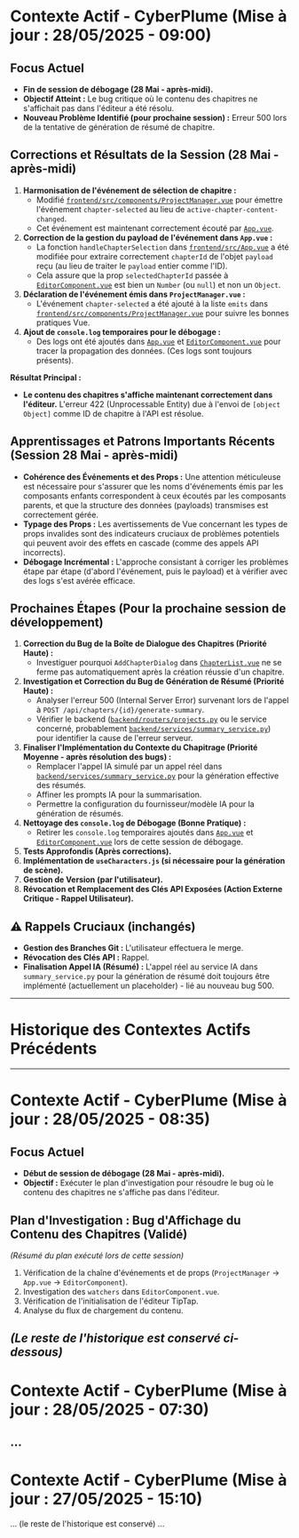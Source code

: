 # Contexte Actif - CyberPlume (Mise à jour : 28/05/2025 - 09:00)

## Focus Actuel

*   **Fin de session de débogage (28 Mai - après-midi).**
*   **Objectif Atteint :** Le bug critique où le contenu des chapitres ne s'affichait pas dans l'éditeur a été résolu.
*   **Nouveau Problème Identifié (pour prochaine session) :** Erreur 500 lors de la tentative de génération de résumé de chapitre.

## Corrections et Résultats de la Session (28 Mai - après-midi)

1.  **Harmonisation de l'événement de sélection de chapitre :**
    *   Modifié [`frontend/src/components/ProjectManager.vue`](frontend/src/components/ProjectManager.vue:339) pour émettre l'événement `chapter-selected` au lieu de `active-chapter-content-changed`.
    *   Cet événement est maintenant correctement écouté par [`App.vue`](frontend/src/App.vue:29).
2.  **Correction de la gestion du payload de l'événement dans `App.vue` :**
    *   La fonction `handleChapterSelection` dans [`frontend/src/App.vue`](frontend/src/App.vue:167) a été modifiée pour extraire correctement `chapterId` de l'objet `payload` reçu (au lieu de traiter le `payload` entier comme l'ID).
    *   Cela assure que la prop `selectedChapterId` passée à [`EditorComponent.vue`](frontend/src/components/EditorComponent.vue) est bien un `Number` (ou `null`) et non un `Object`.
3.  **Déclaration de l'événement émis dans `ProjectManager.vue` :**
    *   L'événement `chapter-selected` a été ajouté à la liste `emits` dans [`frontend/src/components/ProjectManager.vue`](frontend/src/components/ProjectManager.vue:175) pour suivre les bonnes pratiques Vue.
4.  **Ajout de `console.log` temporaires pour le débogage :**
    *   Des logs ont été ajoutés dans [`App.vue`](frontend/src/App.vue) et [`EditorComponent.vue`](frontend/src/components/EditorComponent.vue) pour tracer la propagation des données. (Ces logs sont toujours présents).

**Résultat Principal :**
*   **Le contenu des chapitres s'affiche maintenant correctement dans l'éditeur.** L'erreur 422 (Unprocessable Entity) due à l'envoi de `[object Object]` comme ID de chapitre à l'API est résolue.

## Apprentissages et Patrons Importants Récents (Session 28 Mai - après-midi)

*   **Cohérence des Événements et des Props :** Une attention méticuleuse est nécessaire pour s'assurer que les noms d'événements émis par les composants enfants correspondent à ceux écoutés par les composants parents, et que la structure des données (payloads) transmises est correctement gérée.
*   **Typage des Props :** Les avertissements de Vue concernant les types de props invalides sont des indicateurs cruciaux de problèmes potentiels qui peuvent avoir des effets en cascade (comme des appels API incorrects).
*   **Débogage Incrémental :** L'approche consistant à corriger les problèmes étape par étape (d'abord l'événement, puis le payload) et à vérifier avec des logs s'est avérée efficace.

## Prochaines Étapes (Pour la prochaine session de développement)

1.  **Correction du Bug de la Boîte de Dialogue des Chapitres (Priorité Haute) :**
    *   Investiguer pourquoi `AddChapterDialog` dans [`ChapterList.vue`](frontend/src/components/ChapterList.vue) ne se ferme pas automatiquement après la création réussie d'un chapitre.
2.  **Investigation et Correction du Bug de Génération de Résumé (Priorité Haute) :**
    *   Analyser l'erreur 500 (Internal Server Error) survenant lors de l'appel à `POST /api/chapters/{id}/generate-summary`.
    *   Vérifier le backend ([`backend/routers/projects.py`](backend/routers/projects.py) ou le service concerné, probablement [`backend/services/summary_service.py`](backend/services/summary_service.py)) pour identifier la cause de l'erreur serveur.
3.  **Finaliser l'Implémentation du Contexte du Chapitrage (Priorité Moyenne - après résolution des bugs) :**
    *   Remplacer l'appel IA simulé par un appel réel dans [`backend/services/summary_service.py`](backend/services/summary_service.py) pour la génération effective des résumés.
    *   Affiner les prompts IA pour la summarisation.
    *   Permettre la configuration du fournisseur/modèle IA pour la génération de résumés.
4.  **Nettoyage des `console.log` de Débogage (Bonne Pratique) :**
    *   Retirer les `console.log` temporaires ajoutés dans [`App.vue`](frontend/src/App.vue) et [`EditorComponent.vue`](frontend/src/components/EditorComponent.vue) lors de cette session de débogage.
5.  **Tests Approfondis (Après corrections).**
6.  **Implémentation de `useCharacters.js` (si nécessaire pour la génération de scène).**
7.  **Gestion de Version (par l'utilisateur).**
8.  **Révocation et Remplacement des Clés API Exposées (Action Externe Critique - Rappel Utilisateur).**

## ⚠️ Rappels Cruciaux (inchangés)

*   **Gestion des Branches Git :** L'utilisateur effectuera le merge.
*   **Révocation des Clés API :** Rappel.
*   **Finalisation Appel IA (Résumé) :** L'appel réel au service IA dans `summary_service.py` pour la génération de résumé doit toujours être implémenté (actuellement un placeholder) - lié au nouveau bug 500.

---
# Historique des Contextes Actifs Précédents
---

# Contexte Actif - CyberPlume (Mise à jour : 28/05/2025 - 08:35)

## Focus Actuel

*   **Début de session de débogage (28 Mai - après-midi).**
*   **Objectif :** Exécuter le plan d'investigation pour résoudre le bug où le contenu des chapitres ne s'affiche pas dans l'éditeur.

## Plan d'Investigation : Bug d'Affichage du Contenu des Chapitres (Validé)
*(Résumé du plan exécuté lors de cette session)*
1.  Vérification de la chaîne d'événements et de props (`ProjectManager` -> `App.vue` -> `EditorComponent`).
2.  Investigation des `watchers` dans `EditorComponent.vue`.
3.  Vérification de l'initialisation de l'éditeur TipTap.
4.  Analyse du flux de chargement du contenu.

*(Le reste de l'historique est conservé ci-dessous)*
---

# Contexte Actif - CyberPlume (Mise à jour : 28/05/2025 - 07:30)
...
---

# Contexte Actif - CyberPlume (Mise à jour : 27/05/2025 - 15:10)
... (le reste de l'historique est conservé) ...